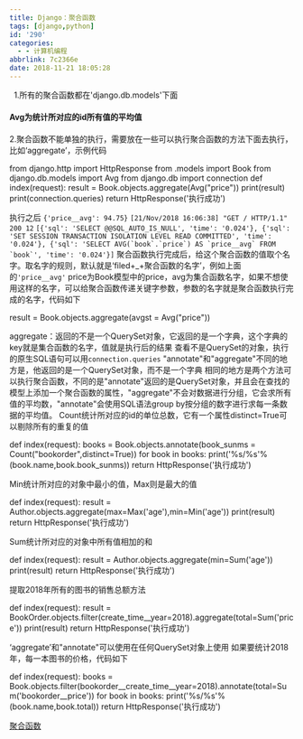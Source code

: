 ```yaml
---
title: Django：聚合函数
tags: [django,python]
id: '290'
categories:
  - - 计算机编程
abbrlink: 7c2366e
date: 2018-11-21 18:05:28
---
```


  1.所有的聚合函数都在'django.db.models'下面

#### Avg为统计所对应的id所有值的平均值

2.聚合函数不能单独的执行，需要放在一些可以执行聚合函数的方法下面去执行，比如‘aggregate’，示例代码

from django.http import HttpResponse
from .models import Book
from django.db.models import Avg
from django.db import connection
def index(request):
    result = Book.objects.aggregate(Avg("price"))
    print(result)
    print(connection.queries)
    return HttpResponse('执行成功')

执行之后 `{'price__avg': 94.75}` `[21/Nov/2018 16:06:38] "GET / HTTP/1.1" 200 12` ``[{'sql': 'SELECT @@SQL_AUTO_IS_NULL', 'time': '0.024'}, {'sql': 'SET SESSION TRANSACTION ISOLATION LEVEL READ COMMITTED', 'time': '0.024'}, {'sql': 'SELECT AVG(`book`.`price`) AS `price__avg` FROM `book`', 'time': '0.024'}]`` 聚合函数执行完成后，给这个聚合函数的值取个名字。取名字的规则，默认就是‘filed+\_+聚合函数的名字’，例如上面的`'price__avg'` price为Book模型中的price，avg为集合函数名字，如果不想使用这样的名字，可以给聚合函数传递关键字参数，参数的名字就是聚合函数执行完成的名字，代码如下

result = Book.objects.aggregate(avgst = Avg("price"))

aggregate：返回的不是一个QuerySet对象，它返回的是一个字典，这个字典的key就是集合函数的名字，值就是执行后的结果 查看不是QuerySet的对象，执行的原生SQL语句可以用`connection.queries` "annotate"和"aggregate"不同的地方是，他返回的是一个QuerySet对象，而不是一个字典 相同的地方是两个方法可以执行聚合函数，不同的是"annotate"返回的是QuerySet对象，并且会在查找的模型上添加一个聚合函数的属性，"aggregate"不会对数据进行分组，它会求所有值的平均数，"annotate"会使用SQL语法group by按分组的数字进行求每一条数据的平均值。 Count统计所对应的id的单位总数，它有一个属性distinct=True可以剔除所有的重复的值

def index(request):
    books = Book.objects.annotate(book\_sunms = Count("bookorder",distinct=True))
    for book in books:
        print('%s/%s'% (book.name,book.book\_sunms))
    return HttpResponse('执行成功')

Min统计所对应的对象中最小的值，Max则是最大的值

def index(request):
    result = Author.objects.aggregate(max=Max('age'),min=Min('age'))
    print(result)
    return HttpResponse('执行成功')

Sum统计所对应的对象中所有值相加的和

def index(request):
    result = Author.objects.aggregate(min=Sum('age'))
    print(result)
    return HttpResponse('执行成功')

提取2018年所有的图书的销售总额方法

def index(request):
    result = BookOrder.objects.filter(create\_time\_\_year=2018).aggregate(total=Sum('price'))
    print(result)
    return HttpResponse('执行成功')

‘aggregate’和"annotate"可以使用在任何QuerySet对象上使用 如果要统计2018年，每一本图书的价格，代码如下

def index(request):
    books = Book.objects.filter(bookorder\_\_create\_time\_\_year=2018).annotate(total=Sum('bookorder\_\_price'))
    for book in books:
        print('%s/%s'% (book.name,book.total))
    return HttpResponse('执行成功')

[聚合函数](https://post.332b.com/wp-content/uploads/2018/11/聚合函数.zip)